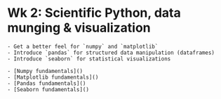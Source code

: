 # Wk 2: Scientific Python, data munging & visualization

```{topic} Learning Objectives
- Get a better feel for `numpy` and `matplotlib`
- Introduce `pandas` for structured data manipulation (dataframes)
- Introduce `seaborn` for statistical visualizations
```

```{topic} Additional Resources
- [Numpy fundamentals]()
- [Matplotlib fundamentals]()
- [Pandas fundamentals]()
- [Seaborn fundamentals]()
```


